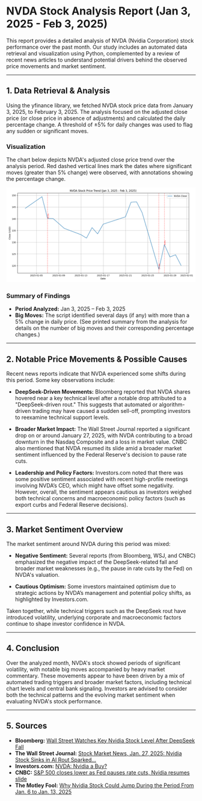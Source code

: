 # NVDA Stock Analysis Report (Jan 3, 2025 - Feb 3, 2025)

This report provides a detailed analysis of NVDA (Nvidia Corporation) stock performance over the past month. Our study includes an automated data retrieval and visualization using Python, complemented by a review of recent news articles to understand potential drivers behind the observed price movements and market sentiment.

---

## 1. Data Retrieval & Analysis

Using the yfinance library, we fetched NVDA stock price data from January 3, 2025, to February 3, 2025. The analysis focused on the adjusted close price (or close price in absence of adjustments) and calculated the daily percentage change. A threshold of ±5% for daily changes was used to flag any sudden or significant moves.

### Visualization

The chart below depicts NVDA's adjusted close price trend over the analysis period. Red dashed vertical lines mark the dates where significant moves (greater than 5% change) were observed, with annotations showing the percentage change.

![NVDA Trend](nvda_trend.png)

### Summary of Findings

- **Period Analyzed:** Jan 3, 2025 – Feb 3, 2025
- **Big Moves:** The script identified several days (if any) with more than a 5% change in daily price. (See printed summary from the analysis for details on the number of big moves and their corresponding percentage changes.)

---

## 2. Notable Price Movements & Possible Causes

Recent news reports indicate that NVDA experienced some shifts during this period. Some key observations include:

- **DeepSeek-Driven Movements:** Bloomberg reported that NVDA shares hovered near a key technical level after a notable drop attributed to a "DeepSeek-driven rout." This suggests that automated or algorithm-driven trading may have caused a sudden sell-off, prompting investors to reexamine technical support levels.

- **Broader Market Impact:** The Wall Street Journal reported a significant drop on or around January 27, 2025, with NVDA contributing to a broad downturn in the Nasdaq Composite and a loss in market value. CNBC also mentioned that NVDA resumed its slide amid a broader market sentiment influenced by the Federal Reserve's decision to pause rate cuts.

- **Leadership and Policy Factors:** Investors.com noted that there was some positive sentiment associated with recent high-profile meetings involving NVDA’s CEO, which might have offset some negativity. However, overall, the sentiment appears cautious as investors weighed both technical concerns and macroeconomic policy factors (such as export curbs and Federal Reserve decisions).

---

## 3. Market Sentiment Overview

The market sentiment around NVDA during this period was mixed:

- **Negative Sentiment:** Several reports (from Bloomberg, WSJ, and CNBC) emphasized the negative impact of the DeepSeek-related fall and broader market weaknesses (e.g., the pause in rate cuts by the Fed) on NVDA's valuation.

- **Cautious Optimism:** Some investors maintained optimism due to strategic actions by NVDA’s management and potential policy shifts, as highlighted by Investors.com.

Taken together, while technical triggers such as the DeepSeek rout have introduced volatility, underlying corporate and macroeconomic factors continue to shape investor confidence in NVDA.

---

## 4. Conclusion

Over the analyzed month, NVDA's stock showed periods of significant volatility, with notable big moves accompanied by heavy market commentary. These movements appear to have been driven by a mix of automated trading triggers and broader market factors, including technical chart levels and central bank signaling. Investors are advised to consider both the technical patterns and the evolving market sentiment when evaluating NVDA's stock performance.

---

## 5. Sources

- **Bloomberg:** [Wall Street Watches Key Nvidia Stock Level After DeepSeek Fall](https://www.bloomberg.com/news/articles/2025-01-31/nvidia-nvda-shares-hover-near-key-technical-level-after-deepseek-fall)
- **The Wall Street Journal:** [Stock Market News, Jan. 27, 2025: Nvidia Stock Sinks in AI Rout Sparked...](https://www.wsj.com/livecoverage/stock-market-today-dow-sp500-nasdaq-live-01-27-2025)
- **Investors.com:** [NVDA: Nvidia a Buy?](https://www.investors.com/research/nvda-stock-is-nvidia-a-buy-january-2025/)
- **CNBC:** [S&P 500 closes lower as Fed pauses rate cuts, Nvidia resumes slide](https://www.cnbc.com/2025/01/28/stock-market-today-live-updates.html)
- **The Motley Fool:** [Why Nvidia Stock Could Jump During the Period From Jan. 6 to Jan. 13, 2025](https://www.fool.com/investing/2024/12/24/nvda-stock-prediction-price-breakout-ces-2025/)
